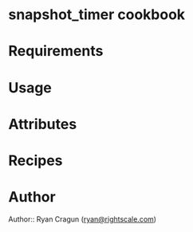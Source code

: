 # snapshot_timer cookbook

# Requirements

# Usage

# Attributes

# Recipes

# Author

Author:: Ryan Cragun (<ryan@rightscale.com>)

